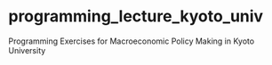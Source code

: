 # programming_lecture_kyoto_univ
Programming Exercises for Macroeconomic Policy Making in Kyoto University
